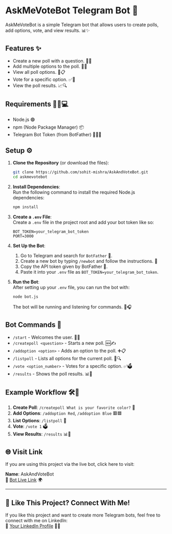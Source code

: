 # AskMeVoteBot Telegram Bot 🤖

AskMeVoteBot is a simple Telegram bot that allows users to create polls, add options, vote, and view results. 📊✨

## Features ✨

- Create a new poll with a question. 📝💬
- Add multiple options to the poll. 🔢➕
- View all poll options. 👀📋
- Vote for a specific option. ✅🎯
- View the poll results. 📈🔍

## Requirements 🧑‍💻💻

- Node.js 🟢
- npm (Node Package Manager) 📦
- Telegram Bot Token (from BotFather) 🧑‍💻🔑

## Setup ⚙️

1. **Clone the Repository** (or download the files):  
    ```bash
    git clone https://github.com/sohit-mishra/AskAndVoteBot.git
    cd askmevotebot
    ```

2. **Install Dependencies**:  
    Run the following command to install the required Node.js dependencies:  
    ```bash
    npm install
    ```

3. **Create a `.env` File**:  
    Create a `.env` file in the project root and add your bot token like so:  
    ```
    BOT_TOKEN=your_telegram_bot_token
    PORT=3000
    ```

4. **Set Up the Bot**:  
    1. Go to Telegram and search for `BotFather` 🤖.  
    2. Create a new bot by typing `/newbot` and follow the instructions. 📝  
    3. Copy the API token given by BotFather 🔑.  
    4. Paste it into your `.env` file as `BOT_TOKEN=your_telegram_bot_token`.  

5. **Run the Bot**:  
    After setting up your `.env` file, you can run the bot with:  
    ```bash
    node bot.js
    ```  
    The bot will be running and listening for commands. 📲🎧

## Bot Commands 📝

- `/start` - Welcomes the user. 👋😊
- `/createpoll <question>` - Starts a new poll. 🆕✍️
- `/addoption <option>` - Adds an option to the poll. ➕📋
- `/listpoll` - Lists all options for the current poll. 📑🔍
- `/vote <option_number>` - Votes for a specific option. ✅🗳️
- `/results` - Shows the poll results. 📊🎉

## Example Workflow 🛠️🚀

1. **Create Poll**: `/createpoll What is your favorite color?` 🎨  
2. **Add Options**: `/addoption Red`, `/addoption Blue` 🟥🟦  
3. **List Options**: `/listpoll` 📝  
4. **Vote**: `/vote 1` 🗳️  
5. **View Results**: `/results` 📊👀

## 🌐 Visit Link  
If you are using this project via the live bot, click here to visit:

**Name**: AskAndVoteBot  
🤖 [Bot Live Link](https://web.telegram.org/k/#@AskAndVoteBot) 🌍

---

## 🤝 Like This Project? Connect With Me!  
If you like this project and want to create more Telegram bots, feel free to connect with me on LinkedIn:  
🔗 [Your LinkedIn Profile](https://www.linkedin.com/in/sohitmishra/) 💼🌟
